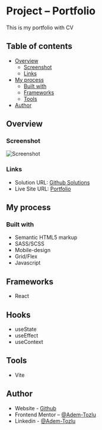 # Project – Portfolio

This is my portfolio with CV

## Table of contents

- [Overview](#overview)
  - [Screenshot](#screenshot)
  - [Links](#links)
- [My process](#my-process)
  - [Built with](#built-with)
  - [Frameworks](#frameworks)
  - [Tools](#tools)
- [Author](#author)



## Overview

### Screenshot

![Screenshot](public/screenshot.png)




### Links

- Solution URL: [Github Solutions](https://github.com/Adem-Tozlu/MyPortfolio)
- Live Site URL: [Portfolio](https://my-portfolio-amber-rho-96.vercel.app/)

## My process

### Built with

- Semantic HTML5 markup
- SASS/SCSS
- Mobile-design
- Grid/Flex
- Javascript

## Frameworks
 - React

## Hooks
 - useState
 - useEffect
 - useContext


## Tools
 - Vite

## Author

- Website - [Github](https://github.com/Adem-Tozlu)
- Frontend Mentor – [@Adem-Tozlu](https://www.frontendmentor.io/profile/Adem-Tozlu)
- Linkedin - [@Adem-Tozlu](https://www.linkedin.com/in/adem-tozlu-8906b52a5)
